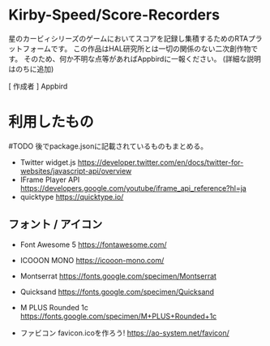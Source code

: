# Kirby-Speed/Score-Recorders
星のカービィシリーズのゲームにおいてスコアを記録し集積するためのRTAプラットフォームです。
この作品はHAL研究所とは一切の関係のない二次創作物です。
そのため、何か不明な点等があればAppbirdに一報ください。
(詳細な説明はのちに追加)

[ 作成者 ] Appbird

# 利用したもの
#TODO 後でpackage.jsonに記載されているものもまとめる。
- Twitter widget.js
https://developer.twitter.com/en/docs/twitter-for-websites/javascript-api/overview
- IFrame Player API
https://developers.google.com/youtube/iframe_api_reference?hl=ja
- quicktype
https://quicktype.io/

## フォント / アイコン
- Font Awesome 5
https://fontawesome.com/
- ICOOON MONO
https://icooon-mono.com/
- Montserrat
https://fonts.google.com/specimen/Montserrat
- Quicksand
https://fonts.google.com/specimen/Quicksand
- M PLUS Rounded 1c
https://fonts.google.com/specimen/M+PLUS+Rounded+1c

- ファビコン favicon.icoを作ろう!
https://ao-system.net/favicon/